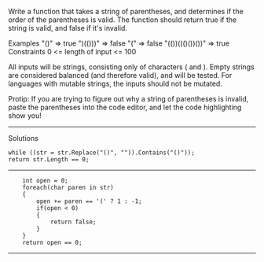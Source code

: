 Write a function that takes a string of parentheses, and determines if the order of the parentheses is valid. The function should return true if the string is valid, and false if it's invalid.

Examples
"()"              =>  true
")(()))"          =>  false
"("               =>  false
"(())((()())())"  =>  true
Constraints
0 <= length of input <= 100

All inputs will be strings, consisting only of characters ( and ).
Empty strings are considered balanced (and therefore valid), and will be tested.
For languages with mutable strings, the inputs should not be mutated.

Protip: If you are trying to figure out why a string of parentheses is invalid, paste the parentheses into the code editor, and let the code highlighting show you!


---------------------------------------------------------------------------------------------------

Solutions


    while ((str = str.Replace("()", "")).Contains("()"));
    return str.Length == 0;
-------

        int open = 0;
        foreach(char paren in str)
        {
            open += paren == '(' ? 1 : -1;
            if(open < 0)
            {
                return false;
            }
        }
        return open == 0;
-----





